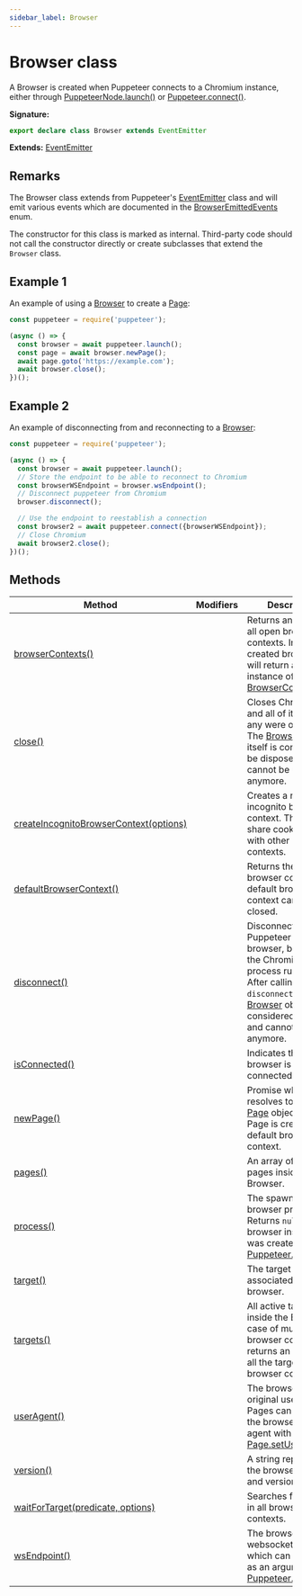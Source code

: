 ```yaml
---
sidebar_label: Browser
---
```

# Browser class

A Browser is created when Puppeteer connects to a Chromium instance, either through [PuppeteerNode.launch()](./puppeteer.puppeteernode.launch.md) or [Puppeteer.connect()](./puppeteer.puppeteer.connect.md).

**Signature:**

```typescript
export declare class Browser extends EventEmitter 
```
**Extends:** [EventEmitter](./puppeteer.eventemitter.md)

## Remarks

The Browser class extends from Puppeteer's [EventEmitter](./puppeteer.eventemitter.md) class and will emit various events which are documented in the [BrowserEmittedEvents](./puppeteer.browseremittedevents.md) enum.

The constructor for this class is marked as internal. Third-party code should not call the constructor directly or create subclasses that extend the `Browser` class.

## Example 1

An example of using a [Browser](./puppeteer.browser.md) to create a [Page](./puppeteer.page.md):

```ts
const puppeteer = require('puppeteer');

(async () => {
  const browser = await puppeteer.launch();
  const page = await browser.newPage();
  await page.goto('https://example.com');
  await browser.close();
})();
```

## Example 2

An example of disconnecting from and reconnecting to a [Browser](./puppeteer.browser.md):

```ts
const puppeteer = require('puppeteer');

(async () => {
  const browser = await puppeteer.launch();
  // Store the endpoint to be able to reconnect to Chromium
  const browserWSEndpoint = browser.wsEndpoint();
  // Disconnect puppeteer from Chromium
  browser.disconnect();

  // Use the endpoint to reestablish a connection
  const browser2 = await puppeteer.connect({browserWSEndpoint});
  // Close Chromium
  await browser2.close();
})();
```

## Methods

|  Method | Modifiers | Description |
|  --- | --- | --- |
|  [browserContexts()](./puppeteer.browser.browsercontexts.md) |  | Returns an array of all open browser contexts. In a newly created browser, this will return a single instance of [BrowserContext](./puppeteer.browsercontext.md). |
|  [close()](./puppeteer.browser.close.md) |  | Closes Chromium and all of its pages (if any were opened). The [Browser](./puppeteer.browser.md) object itself is considered to be disposed and cannot be used anymore. |
|  [createIncognitoBrowserContext(options)](./puppeteer.browser.createincognitobrowsercontext.md) |  | Creates a new incognito browser context. This won't share cookies/cache with other browser contexts. |
|  [defaultBrowserContext()](./puppeteer.browser.defaultbrowsercontext.md) |  | Returns the default browser context. The default browser context cannot be closed. |
|  [disconnect()](./puppeteer.browser.disconnect.md) |  | Disconnects Puppeteer from the browser, but leaves the Chromium process running. After calling <code>disconnect</code>, the [Browser](./puppeteer.browser.md) object is considered disposed and cannot be used anymore. |
|  [isConnected()](./puppeteer.browser.isconnected.md) |  | Indicates that the browser is connected. |
|  [newPage()](./puppeteer.browser.newpage.md) |  | Promise which resolves to a new [Page](./puppeteer.page.md) object. The Page is created in a default browser context. |
|  [pages()](./puppeteer.browser.pages.md) |  | An array of all open pages inside the Browser. |
|  [process()](./puppeteer.browser.process.md) |  | The spawned browser process. Returns <code>null</code> if the browser instance was created with [Puppeteer.connect()](./puppeteer.puppeteer.connect.md). |
|  [target()](./puppeteer.browser.target.md) |  | The target associated with the browser. |
|  [targets()](./puppeteer.browser.targets.md) |  | All active targets inside the Browser. In case of multiple browser contexts, returns an array with all the targets in all browser contexts. |
|  [userAgent()](./puppeteer.browser.useragent.md) |  | The browser's original user agent. Pages can override the browser user agent with [Page.setUserAgent()](./puppeteer.page.setuseragent.md). |
|  [version()](./puppeteer.browser.version.md) |  | A string representing the browser name and version. |
|  [waitForTarget(predicate, options)](./puppeteer.browser.waitfortarget.md) |  | Searches for a target in all browser contexts. |
|  [wsEndpoint()](./puppeteer.browser.wsendpoint.md) |  | The browser websocket endpoint which can be used as an argument to [Puppeteer.connect()](./puppeteer.puppeteer.connect.md). |

